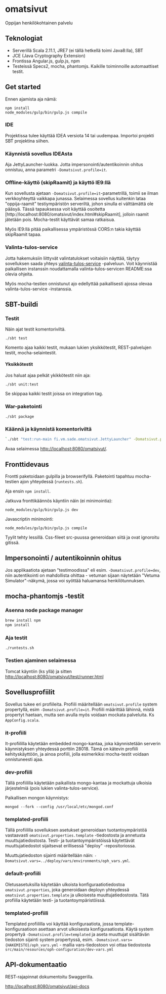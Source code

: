 # omatsivut #

Oppijan henkilökohtainen palvelu

## Teknologiat

- Serverillä Scala 2.11.1, JRE7 (ei tällä hetkellä toimi Java8:lla), SBT
- JCE (Java Cryptography Extension)
- Frontissa Angular.js, gulp.js, npm
- Testeissä Specs2, mocha, phantomjs. Kaikille toiminnoille automaattiset testit.

## Get started

Ennen ajamista aja nämä:

    npm install
    node_modules/gulp/bin/gulp.js compile

### IDE

Projektissa tulee käyttää IDEA versiota 14 tai uudempaa.
Importoi projekti SBT projektina siihen.

### Käynnistä sovellus IDEAsta

Aja JettyLauncher-luokka. Jotta impersonointi/autentikoinnin ohitus onnistuu, anna parametri `-Domatsivut.profile=it`.

### Offline-käyttö (skipRaamit) ja käyttö IE9:llä

Kun sovellusta ajetaan `-Domatsivut.profile=it`-parametrillä, toimii se ilman verkkoyhteyttä vaikkapa junassa.
Selaimessa sovellus kuitenkin lataa "oppija-raamit" testiympäristön serveriltä, johon sinulla ei välttämättä ole pääsyä.
Tässä tapauksessa voit käyttää osoitetta [http://localhost:8080/omatsivut/index.html#skipRaamit], jolloin raamit jätetään
pois. Mocha-testit käyttävät samaa ratkaisua.

Myös IE9:llä pitää paikallisessa ympäristössä CORS:n takia käyttää skipRaamit tapaa.

### Valinta-tulos-service

Jotta hakemuksiin liittyvät valintatulokset voitaisiin näyttää, täytyy sovelluksen saada yhteys
[valinta-tulos-service](https://github.com/Opetushallitus/valinta-tulos-service) -palveluun. Voit käynnistää paikallisen
instanssin noudattamalla valinta-tulos-servicen README:ssa olevia ohjeita.

Myös mocha-testien onnistunut ajo edellyttää paikallisesti ajossa olevaa valinta-tulos-service -instanssia.

## SBT-buildi

### Testit

Näin ajat testit komentoriviltä.

`./sbt test`

Komento ajaa kaikki testit, mukaan lukien yksikkötestit, REST-palvelujen testit, mocha-selaintestit.


#### Yksikkötestit

Jos haluat ajaa pelkät ykikkötestit niin aja:

`./sbt unit:test`

Se skippaa kaikki testit joissa on integration tag.

### War-paketointi

`./sbt package`

### Käännä ja käynnistä komentoriviltä

```sh
`./sbt "test:run-main fi.vm.sade.omatsivut.JettyLauncher" -Domatsivut.profile=it`
```

Avaa selaimessa [http://localhost:8080/omatsivut/](http://localhost:8080/omatsivut/).

## Fronttidevaus

Frontti paketoidaan gulpilla ja browserifyllä. Paketointi tapahtuu mocha-testien ajon yhteydessä (`runtests.sh`).

Aja ensin `npm install`.

Jatkuva fronttikäännös käyntiin näin (ei minimointia):

    node_modules/gulp/bin/gulp.js dev

Javascriptin minimointi:

    node_modules/gulp/bin/gulp.js compile

Tyylit tehty lessillä. Css-fileet src-puussa generoidaan siitä ja ovat ignoroitu gitissä.

## Impersonointi / autentikoinnin ohitus

Jos applikaatiota ajetaan "testimoodissa" eli esim. `-Domatsivut.profile=dev`, niin autentikointi on mahdollista ohittaa - vetuman sijaan näytetään "Vetuma Simulator"-näkymä, jossa voi syöttää haluamansa henkilötunnuksen.

## mocha-phantomjs -testit

### Asenna node package manager

```sh
brew install npm
npm install
```

### Aja testit

`./runtests.sh`

### Testien ajaminen selaimessa

Tomcat käyntiin (ks yllä) ja sitten [http://localhost:8080/omatsivut/test/runner.html](http://localhost:8080/omatsivut/test/runner.html)

## Sovellusprofiilit

Sovellus tukee eri profiileita. Profiili määritellään `omatsivut.profile` system propertyllä, esim `-Domatsivut.profile=it`.
Profiili määrittää lähinnä, mistä propertyt haetaan, mutta sen avulla myös voidaan mockata palveluita. Ks `AppConfig.scala`.

### it-profiili

It-profiililla käytetään embedded mongo-kantaa, joka käynnistetään serverin käynnistyksen yhteydessä porttiin 28018.
Tämä on kätevin profiili kehityskäyttöön, ja ainoa profiili, jolla esimerkiksi mocha-testit voidaan onnistuneesti ajaa.

### dev-profiili

Tällä profiililla käytetään paikallista mongo-kantaa ja mockattuja ulkoisia järjestelmiä (pois lukien valinta-tulos-service).

Paikallisen mongon käynnistys:

`mongod --fork --config /usr/local/etc/mongod.conf`

### templated-profiili

Tällä profiililla sovelluksen asetukset generoidaan tuotantoympäristöä vastaavasti `omatsivut.properties.template` -tiedostosta
ja annetusta muuttujatiedostosta. Testi- ja tuotantoympäristöissä käytettävät muuttujatiedostot sijaitsevat erillisessä
 "deploy" -repositoriossa.

Muuttujatiedoston sijainti määritellään näin: `-Domatsivut.vars=../deploy/vars/environments/oph_vars.yml`.


### default-profiili

Oletusasetuksilla käytetään ulkoista konfiguraatiotiedostoa `omatsivut.properties`, joka generoidaan deployn yhteydessä
 `omatsivut.properties.template` ja ulkoisesta muuttujatiedostosta. Tätä profiilia käytetään testi- ja
tuotantoympäristöissä.

### templated-profiili

Templated profiililla voi käyttää konfiguraatiota, jossa template-konfiguraatioon asettaan arvot ulkoisesta konfiguraatiosta. Käytä system propertyä `-Domatsivut.profile=templated`
ja aseta muuttujat sisältävän tiedoston sijainti system propertyssä, esim. `-Domatsivut.vars={HAKEMISTO}/oph_vars.yml` - mallia vars-tiedostoon voi ottaa tiedostosta `src/main/resources/oph-configuration/dev-vars.yml`


## API-dokumentaatio

REST-rajapinnat dokumentoitu Swaggerilla.

[http://localhost:8080/omatsivut/api-docs](http://localhost:8080/omatsivut/api-docs)
